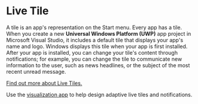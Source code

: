 ﻿# Live Tile

A tile is an app's representation on the Start menu. Every app has a tile. When you create a new **Universal Windows Platform (UWP)** app project in Microsoft Visual Studio, it includes a default tile that displays your app's name and logo. Windows displays this tile when your app is first installed. After your app is installed, you can change your tile's content through notifications; for example, you can change the tile to communicate new information to the user, such as news headlines, or the subject of the most recent unread message.

[Find out more about Live Tiles.](https://docs.microsoft.com/windows/uwp/controls-and-patterns/tiles-and-notifications-creating-tiles)

Use the [visualization app](https://docs.microsoft.com/windows/uwp/controls-and-patterns/tiles-and-notifications-notifications-visualizer) to help design adaptive live tiles and notifications.
